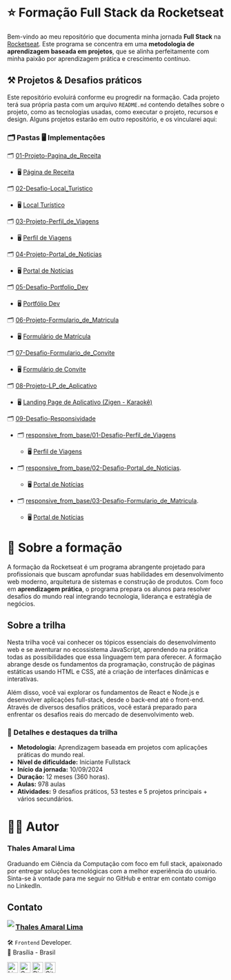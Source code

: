 # ⭐ Formação Full Stack da Rocketseat

Bem-vindo ao meu repositório que documenta minha jornada **Full Stack** na [Rocketseat](https://www.rocketseat.com.br/). Este programa se concentra em uma **metodologia de aprendizagem baseada em projetos**, que se alinha perfeitamente com minha paixão por aprendizagem prática e crescimento contínuo.

## ⚒️ Projetos & Desafios práticos

Este repositório evoluirá conforme eu progredir na formação. Cada projeto terá sua própria pasta com um arquivo `README.md` contendo detalhes sobre o projeto, como as tecnologias usadas, como executar o projeto, recursos e design. Alguns projetos estarão em outro repositório, e os vincularei aqui:

### **🗂️ Pastas 🖥️ Implementações**

🗂️ [01-Projeto-Pagina_de_Receita](https://github.com/thalesamaral/Rocketseat-Full_Stack/tree/main/01-Projeto-Pagina_de_Receita)  
- 🖥️ [Página de Receita](https://thalesamaral.github.io/Rocketseat-Full_Stack/01-Projeto-Pagina_de_Receita)

🗂️ [02-Desafio-Local_Turistico](https://github.com/thalesamaral/Rocketseat-Full_Stack/tree/main/02-Desafio-Local_Turistico)  
- 🖥️ [Local Turístico](https://thalesamaral.github.io/Rocketseat-Full_Stack/02-Desafio-Local_Turistico/index.html)

🗂️ [03-Projeto-Perfil_de_Viagens](https://github.com/thalesamaral/Rocketseat-Full_Stack/tree/main/03-Projeto-Perfil_de_Viagens)  
- 🖥️ [Perfil de Viagens](https://thalesamaral.github.io/Rocketseat-Full_Stack/03-Projeto-Perfil_de_Viagens/)

🗂️ [04-Projeto-Portal_de_Noticias](https://github.com/thalesamaral/Rocketseat-Full_Stack/tree/main/04-Projeto-Portal_de_Noticias)  
- 🖥️ [Portal de Notícias](https://thalesamaral.github.io/Rocketseat-Full_Stack/04-Projeto-Portal_de_Noticias)

🗂️ [05-Desafio-Portfolio_Dev](https://github.com/thalesamaral/Rocketseat-Full_Stack/tree/main/05-Desafio-Portfolio_Dev)  
- 🖥️ [Portfólio Dev](https://thalesamaral.github.io/Rocketseat-Full_Stack/05-Desafio-Portfolio_Dev)

🗂️ [06-Projeto-Formulario_de_Matricula](https://github.com/thalesamaral/Rocketseat-Full_Stack/tree/main/06-Projeto-Formulario_de_Matricula)  
- 🖥️ [Formulário de Matrícula](https://thalesamaral.github.io/Rocketseat-Full_Stack/06-Projeto-Formulario_de_Matricula)

🗂️ [07-Desafio-Formulario_de_Convite](https://github.com/thalesamaral/Rocketseat-Full_Stack/tree/main/07-Desafio-Formulario_de_Convite)  
- 🖥️ [Formulário de Convite](https://thalesamaral.github.io/Rocketseat-Full_Stack/07-Desafio-Formulario_de_Convite)

🗂️ [08-Projeto-LP_de_Aplicativo](https://github.com/thalesamaral/Rocketseat-Full_Stack/tree/main/08-Projeto-LP_de_Aplicativo)  
- 🖥️ [Landing Page de Aplicativo (Zigen - Karaokê)](https://thalesamaral.github.io/Rocketseat-Full_Stack/08-Projeto-LP_de_Aplicativo)

🗂️ [09-Desafio-Responsividade](https://github.com/thalesamaral/Rocketseat-Full_Stack/tree/main/09-Desafio-Responsividade)

- 🗂️ [responsive_from_base/01-Desafio-Perfil_de_Viagens](https://github.com/thalesamaral/Rocketseat-Full_Stack/tree/main/09-Desafio-Responsividade/responsive_from_base/01-Desafio-Perfil_de_Viagens)
  - 🖥️ [Perfil de Viagens](https://thalesamaral.github.io/Rocketseat-Full_Stack/09-Desafio-Responsividade/responsive_from_base/01-Desafio-Perfil_de_Viagens)

- 🗂️ [responsive_from_base/02-Desafio-Portal_de_Noticias](https://github.com/thalesamaral/Rocketseat-Full_Stack/tree/main/09-Desafio-Responsividade/responsive_from_base/02-Desafio-Portal_de_Noticias).
  - 🖥️ [Portal de Notícias](https://thalesamaral.github.io/Rocketseat-Full_Stack/09-Desafio-Responsividade/responsive_from_base/02-Desafio-Portal_de_Noticias)

- 🗂️ [responsive_from_base/03-Desafio-Formulario_de_Matricula](https://github.com/thalesamaral/Rocketseat-Full_Stack/tree/main/09-Desafio-Responsividade/responsive_from_base/03-Desafio-Formulario_de_Matricula).
  - 🖥️ [Portal de Notícias](https://thalesamaral.github.io/Rocketseat-Full_Stack/09-Desafio-Responsividade/responsive_from_base/03-Desafio-Formulario_de_Matricula)

# 📝 Sobre a formação
A formação da Rocketseat é um programa abrangente projetado para profissionais que buscam aprofundar suas habilidades em desenvolvimento web moderno, arquitetura de sistemas e construção de produtos. Com foco em **aprendizagem prática**, o programa prepara os alunos para resolver desafios do mundo real integrando tecnologia, liderança e estratégia de negócios.

## Sobre a trilha
Nesta trilha você vai conhecer os tópicos essenciais do desenvolvimento web e se aventurar no ecossistema JavaScript, aprendendo na prática todas as possibilidades que essa linguagem tem para oferecer. A formação abrange desde os fundamentos da programação, construção de páginas estáticas usando HTML e CSS, até a criação de interfaces dinâmicas e interativas.

Além disso, você vai explorar os fundamentos de React e Node.js e desenvolver aplicações full-stack, desde o back-end até o front-end. Através de diversos desafios práticos, você estará preparado para enfrentar os desafios reais do mercado de desenvolvimento web.


### 📖 Detalhes e destaques da trilha
- **Metodologia:** Aprendizagem baseada em projetos com aplicações práticas do mundo real.
- **Nível de dificuldade:** Iniciante Fullstack
- **Início da jornada:** 10/09/2024
- **Duração:** 12 meses (360 horas).
- **Aulas:** 978 aulas
- **Atividades:** 9 desafios práticos, 53 testes e 5 projetos principais + vários secundários.

# 👨‍💻 Autor

### Thales Amaral Lima
Graduando em Ciência da Computação com foco em full stack, apaixonado por entregar soluções tecnológicas com a melhor experiência do usuário.
Sinta-se à vontade para me seguir no GitHub e entrar em contato comigo no LinkedIn.

## Contato

<img align="left" src="https://www.github.com/thalesamaral.png?size=150">

### [**Thales Amaral Lima**](https://github.com/thalesamaral)

🛠 `Frontend` Developer. <br>
📍 Brasília - Brasil

<a href="https://www.linkedin.com/in/thales-amaral-lima"><img src="https://img.shields.io/badge/LinkedIn-0077B5?style=flat&logo=linkedin&logoColor=white" alt="LinkedIn Badge" height="25"></a>&nbsp;<a href="mailto:thaleslima225@gmail.com"><img src="https://img.shields.io/badge/Gmail-D14836?style=flat&logo=gmail&logoColor=white" alt="Gmail Badge" height="25"></a>&nbsp;<a href="#"><img src="https://img.shields.io/badge/Discord-%237289DA.svg?logo=discord&logoColor=white" title="Thales Amaral#0416" alt="Discord Badge" height="25"></a>&nbsp;<a href="https://www.github.com/thalesamaral"><img src="https://img.shields.io/badge/GitHub-100000?style=flat&logo=github&logoColor=white" alt="GitHub Badge" height="25"></a>&nbsp;<br clear="left"/>
